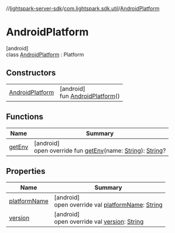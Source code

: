 //[lightspark-server-sdk](../../../index.md)/[com.lightspark.sdk.util](../index.md)/[AndroidPlatform](index.md)

# AndroidPlatform

[android]\
class [AndroidPlatform](index.md) : Platform

## Constructors

| | |
|---|---|
| [AndroidPlatform](-android-platform.md) | [android]<br>fun [AndroidPlatform](-android-platform.md)() |

## Functions

| Name | Summary |
|---|---|
| [getEnv](get-env.md) | [android]<br>open override fun [getEnv](get-env.md)(name: [String](https://kotlinlang.org/api/latest/jvm/stdlib/kotlin/-string/index.html)): [String](https://kotlinlang.org/api/latest/jvm/stdlib/kotlin/-string/index.html)? |

## Properties

| Name | Summary |
|---|---|
| [platformName](platform-name.md) | [android]<br>open override val [platformName](platform-name.md): [String](https://kotlinlang.org/api/latest/jvm/stdlib/kotlin/-string/index.html) |
| [version](version.md) | [android]<br>open override val [version](version.md): [String](https://kotlinlang.org/api/latest/jvm/stdlib/kotlin/-string/index.html) |
